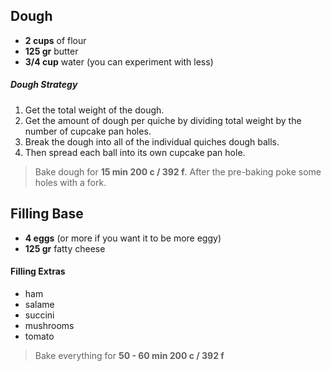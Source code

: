 
## Dough
* **2 cups** of flour
* **125 gr** butter
* **3/4 cup** water (you can experiment with less)


##### Dough Strategy
1. Get the total weight of the dough.
1. Get the amount of dough per quiche by dividing total weight by the number of cupcake pan holes.
1. Break the dough into all of the individual quiches dough balls.
1. Then spread each ball into its own cupcake pan hole.


> Bake dough for **15 min 200 c / 392 f**.
> After the pre-baking poke some holes with a fork.


## Filling Base
* **4 eggs** (or more if you want it to be more eggy)
* **125 gr** fatty cheese

#### Filling Extras
* ham
* salame
* succini
* mushrooms
* tomato


> Bake everything for **50 - 60 min 200 c / 392 f**
